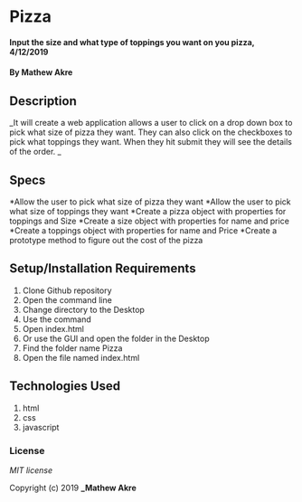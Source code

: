 # Pizza

#### Input the size and what type of toppings you want on you pizza, 4/12/2019

#### By **Mathew Akre**

## Description

_It will create a web application allows a user to click on a drop down box to pick what size of pizza they want. They can also click on the checkboxes to pick what toppings they want. When they hit submit they will see the details of the order. _


## Specs

*Allow the user to pick what size of pizza they want
*Allow the user to pick what size of toppings they want
*Create a pizza object with properties for toppings and Size
*Create a size object with properties for name and price
*Create a toppings object with properties for name and Price
*Create a prototype method to figure out the cost of the pizza


## Setup/Installation Requirements

1. Clone Github repository
2. Open the command line
3. Change directory to the Desktop
4. Use the command
5. Open index.html
6. Or use the GUI and open the folder in the Desktop
7. Find the folder name Pizza
8. Open the file named index.html

## Technologies Used

1. html
2. css
3. javascript

### License

*MIT license*

Copyright (c) 2019 **_Mathew Akre**
